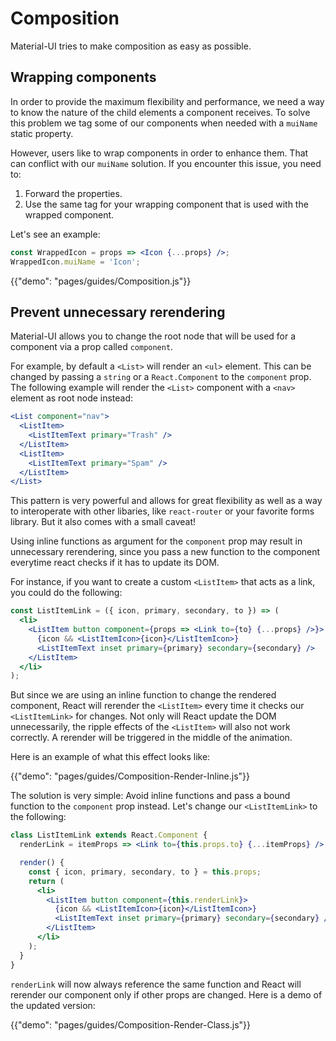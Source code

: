 # Composition

Material-UI tries to make composition as easy as possible.

## Wrapping components

In order to provide the maximum flexibility and performance,
we need a way to know the nature of the child elements a component receives.
To solve this problem we tag some of our components when needed
with a `muiName` static property.

However, users like to wrap components in order to enhance them.
That can conflict with our `muiName` solution.
If you encounter this issue, you need to:
1. Forward the properties.
2. Use the same tag for your wrapping component that is used with the wrapped component.

Let's see an example:

```jsx
const WrappedIcon = props => <Icon {...props} />;
WrappedIcon.muiName = 'Icon';
```

{{"demo": "pages/guides/Composition.js"}}

## Prevent unnecessary rerendering

Material-UI allows you to change the root node that will be used for a component via a prop called `component`.

For example, by default a `<List>` will render an `<ul>` element. This can be changed by passing a `string` or a `React.Component` to the `component` prop. The following example will render the `<List>` component with a `<nav>` element as root node instead:

```jsx
<List component="nav">
  <ListItem>
    <ListItemText primary="Trash" />
  </ListItem>
  <ListItem>
    <ListItemText primary="Spam" />
  </ListItem>
</List>
```

This pattern is very powerful and allows for great flexibility as well as a way to interoperate with other libaries, like `react-router` or your favorite forms library. But it also comes with a small caveat!

Using inline functions as argument for the `component` prop may result in unnecessary rerendering, since you pass a new function to the component everytime react checks if it has to update its DOM.

For instance, if you want to create a custom `<ListItem>` that acts as a link, you could do the following:

```jsx
const ListItemLink = ({ icon, primary, secondary, to }) => (
  <li>
    <ListItem button component={props => <Link to={to} {...props} />}>
      {icon && <ListItemIcon>{icon}</ListItemIcon>}
      <ListItemText inset primary={primary} secondary={secondary} />
    </ListItem>
  </li>
);
```

But since we are using an inline function to change the rendered component, React will rerender the `<ListItem>` every time it checks our `<ListItemLink>` for changes. Not only will React update the DOM unnecessarily, the ripple effects of the `<ListItem>` will also not work correctly. A rerender will be triggered in the middle of the animation.

Here is an example of what this effect looks like:

{{"demo": "pages/guides/Composition-Render-Inline.js"}}

The solution is very simple: Avoid inline functions and pass a bound function to the `component` prop instead. Let's change our `<ListItemLink>` to the following:

```jsx
class ListItemLink extends React.Component {
  renderLink = itemProps => <Link to={this.props.to} {...itemProps} />;

  render() {
    const { icon, primary, secondary, to } = this.props;
    return (
      <li>
        <ListItem button component={this.renderLink}>
          {icon && <ListItemIcon>{icon}</ListItemIcon>}
          <ListItemText inset primary={primary} secondary={secondary} />
        </ListItem>
      </li>
    );
  }
}
```

`renderLink` will now always reference the same function and React will rerender our component only if other props are changed. Here is a demo of the updated version: 

{{"demo": "pages/guides/Composition-Render-Class.js"}}